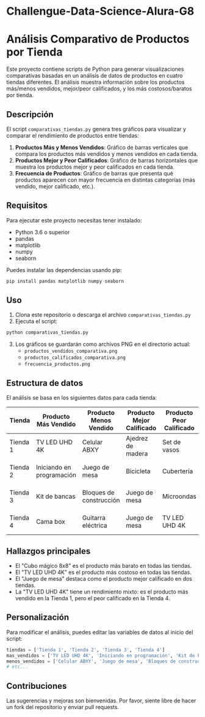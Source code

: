 # Challengue-Data-Science-Alura-G8
# Análisis Comparativo de Productos por Tienda

Este proyecto contiene scripts de Python para generar visualizaciones comparativas basadas en un análisis de datos de productos en cuatro tiendas diferentes. El análisis muestra información sobre los productos más/menos vendidos, mejor/peor calificados, y los más costosos/baratos por tienda.

## Descripción

El script `comparativas_tiendas.py` genera tres gráficos para visualizar y comparar el rendimiento de productos entre tiendas:

1. **Productos Más y Menos Vendidos**: Gráfico de barras verticales que compara los productos más vendidos y menos vendidos en cada tienda.
2. **Productos Mejor y Peor Calificados**: Gráfico de barras horizontales que muestra los productos mejor y peor calificados en cada tienda.
3. **Frecuencia de Productos**: Gráfico de barras que presenta qué productos aparecen con mayor frecuencia en distintas categorías (más vendido, mejor calificado, etc.).

## Requisitos

Para ejecutar este proyecto necesitas tener instalado:

- Python 3.6 o superior
- pandas
- matplotlib
- numpy
- seaborn

Puedes instalar las dependencias usando pip:

```bash
pip install pandas matplotlib numpy seaborn
```

## Uso

1. Clona este repositorio o descarga el archivo `comparativas_tiendas.py`
2. Ejecuta el script:

```bash
python comparativas_tiendas.py
```

3. Los gráficos se guardarán como archivos PNG en el directorio actual:
   - `productos_vendidos_comparativa.png`
   - `productos_calificados_comparativa.png`
   - `frecuencia_productos.png`

## Estructura de datos

El análisis se basa en los siguientes datos para cada tienda:

| Tienda | Producto Más Vendido | Producto Menos Vendido | Producto Mejor Calificado | Producto Peor Calificado | Producto Más Costoso | Producto Más Barato |
|--------|----------------------|------------------------|---------------------------|--------------------------|----------------------|---------------------|
| Tienda 1 | TV LED UHD 4K | Celular ABXY | Ajedrez de madera | Set de vasos | TV LED UHD 4K | Cubo mágico 8x8 |
| Tienda 2 | Iniciando en programación | Juego de mesa | Bicicleta | Cubertería | TV LED UHD 4K | Cubo mágico 8x8 |
| Tienda 3 | Kit de bancas | Bloques de construcción | Juego de mesa | Microondas | TV LED UHD 4K | Cubo mágico 8x8 |
| Tienda 4 | Cama box | Guitarra eléctrica | Juego de mesa | TV LED UHD 4K | TV LED UHD 4K | Cubo mágico 8x8 |

## Hallazgos principales

- El "Cubo mágico 8x8" es el producto más barato en todas las tiendas.
- El "TV LED UHD 4K" es el producto más costoso en todas las tiendas.
- El "Juego de mesa" destaca como el producto mejor calificado en dos tiendas.
- La "TV LED UHD 4K" tiene un rendimiento mixto: es el producto más vendido en la Tienda 1, pero el peor calificado en la Tienda 4.

## Personalización

Para modificar el análisis, puedes editar las variables de datos al inicio del script:

```python
tiendas = ['Tienda 1', 'Tienda 2', 'Tienda 3', 'Tienda 4']
mas_vendidos = ['TV LED UHD 4K', 'Iniciando en programación', 'Kit de bancas', 'Cama box']
menos_vendidos = ['Celular ABXY', 'Juego de mesa', 'Bloques de construcción', 'Guitarra eléctrica']
# etc...
```

## Contribuciones

Las sugerencias y mejoras son bienvenidas. Por favor, siente libre de hacer un fork del repositorio y enviar pull requests.
